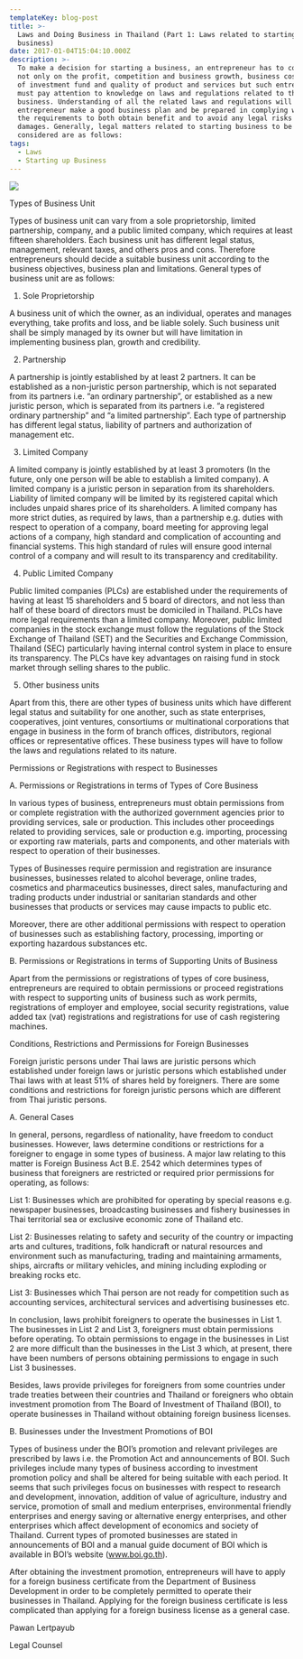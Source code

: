 ```yaml
---
templateKey: blog-post
title: >-
  Laws and Doing Business in Thailand (Part 1: Laws related to starting-up
  business)
date: 2017-01-04T15:04:10.000Z
description: >-
  To make a decision for starting a business, an entrepreneur has to concentrate
  not only on the profit, competition and business growth, business cost, source
  of investment fund and quality of product and services but such entrepreneur
  must pay attention to knowledge on laws and regulations related to the
  business. Understanding of all the related laws and regulations will help the
  entrepreneur make a good business plan and be prepared in complying with all
  the requirements to both obtain benefit and to avoid any legal risks and
  damages. Generally, legal matters related to starting business to be
  considered are as follows:
tags:
  - Laws
  - Starting up Business
---
```

![](/img/do-business-part1-eng.png)

Types of Business Unit

Types of business unit can vary from a sole proprietorship, limited partnership, company, and a public limited company, which requires at least fifteen shareholders. Each business unit has different legal status, management, relevant taxes, and others pros and cons. Therefore entrepreneurs should decide a suitable business unit according to the business objectives, business plan and limitations. General types of business unit are as follows:

1. Sole Proprietorship

A business unit of which the owner, as an individual, operates and manages everything, take profits and loss, and be liable solely. Such business unit shall be simply managed by its owner but will have limitation in implementing business plan, growth and credibility.

2. Partnership

A partnership is jointly established by at least 2 partners. It can be established as a non-juristic person partnership, which is not separated from its partners i.e. “an ordinary partnership”, or established as a new juristic person, which is separated from its partners i.e. “a registered ordinary partnership” and “a limited partnership”. Each type of partnership has different legal status, liability of partners and authorization of management etc.

3. Limited Company

A limited company is jointly established by at least 3 promoters (In the future, only one person will be able to establish a limited company). A limited company is a juristic person in separation from its shareholders. Liability of limited company will be limited by its registered capital which includes unpaid shares price of its shareholders. A limited company has more strict duties, as required by laws, than a partnership e.g. duties with respect to operation of a company, board meeting for approving legal actions of a company, high standard and complication of accounting and financial systems. This high standard of rules will ensure good internal control of a company and will result to its transparency and creditability.

4. Public Limited Company

Public limited companies (PLCs) are established under the requirements of having at least 15 shareholders and 5 board of directors, and not less than half of these board of directors must be domiciled in Thailand. PLCs have more legal requirements than a limited company. Moreover, public limited companies in the stock exchange must follow the regulations of the Stock Exchange of Thailand (SET) and the Securities and Exchange Commission, Thailand (SEC) particularly having internal control system in place to ensure its transparency. The PLCs have key advantages on raising fund in stock market through selling shares to the public.

5. Other business units

Apart from this, there are other types of business units which have different legal status and suitability for one another, such as state enterprises, cooperatives, joint ventures, consortiums or multinational corporations that engage in business in the form of branch offices, distributors, regional offices or representative offices. These business types will have to follow the laws and regulations related to its nature.

Permissions or Registrations with respect to Businesses

A. Permissions or Registrations in terms of Types of Core Business

In various types of business, entrepreneurs must obtain permissions from or complete registration with the authorized government agencies prior to providing services, sale or production. This includes other proceedings related to providing services, sale or production e.g. importing, processing or exporting raw materials, parts and components, and other materials with respect to operation of their businesses.

Types of Businesses require permission and registration are insurance businesses, businesses related to alcohol beverage, online trades, cosmetics and pharmaceutics businesses, direct sales, manufacturing and trading products under industrial or sanitarian standards and other businesses that products or services may cause impacts to public etc.

Moreover, there are other additional permissions with respect to operation of businesses such as establishing factory, processing, importing or exporting hazardous substances etc.

B. Permissions or Registrations in terms of Supporting Units of Business

Apart from the permissions or registrations of types of core business, entrepreneurs are required to obtain permissions or proceed registrations with respect to supporting units of business such as work permits, registrations of employer and employee, social security registrations, value added tax (vat) registrations and registrations for use of cash registering machines.

Conditions, Restrictions and Permissions for Foreign Businesses

Foreign juristic persons under Thai laws are juristic persons which established under foreign laws or juristic persons which established under Thai laws with at least 51% of shares held by foreigners. There are some conditions and restrictions for foreign juristic persons which are different from Thai juristic persons.

A. General Cases

In general, persons, regardless of nationality, have freedom to conduct businesses. However, laws determine conditions or restrictions for a foreigner to engage in some types of business. A major law relating to this matter is Foreign Business Act B.E. 2542 which determines types of business that foreigners are restricted or required prior permissions for operating, as follows:

List 1: Businesses which are prohibited for operating by special reasons e.g. newspaper businesses, broadcasting businesses and fishery businesses in Thai territorial sea or exclusive economic zone of Thailand etc.

List 2: Businesses relating to safety and security of the country or impacting arts and cultures, traditions, folk handicraft or natural resources and environment such as manufacturing, trading and maintaining armaments, ships, aircrafts or military vehicles, and mining including exploding or breaking rocks etc.

List 3: Businesses which Thai person are not ready for competition such as accounting services, architectural services and advertising businesses etc.

In conclusion, laws prohibit foreigners to operate the businesses in List 1. The businesses in List 2 and List 3, foreigners must obtain permissions before operating. To obtain permissions to engage in the businesses in List 2 are more difficult than the businesses in the List 3 which, at present, there have been numbers of persons obtaining permissions to engage in such List 3 businesses.

Besides, laws provide privileges for foreigners from some countries under trade treaties between their countries and Thailand or foreigners who obtain investment promotion from The Board of Investment of Thailand (BOI), to operate businesses in Thailand without obtaining foreign business licenses.

B. Businesses under the Investment Promotions of BOI

Types of business under the BOI’s promotion and relevant privileges are prescribed by laws i.e. the Promotion Act and announcements of BOI. Such privileges include many types of business according to investment promotion policy and shall be altered for being suitable with each period. It seems that such privileges focus on businesses with respect to research and development, innovation, addition of value of agriculture, industry and service, promotion of small and medium enterprises, environmental friendly enterprises and energy saving or alternative energy enterprises, and other enterprises which affect development of economics and society of Thailand. Current types of promoted businesses are stated in announcements of BOI and a manual guide document of BOI which is available in BOI’s website (www.boi.go.th).

After obtaining the investment promotion, entrepreneurs will have to apply for a foreign business certificate from the Department of Business Development in order to be completely permitted to operate their businesses in Thailand. Applying for the foreign business certificate is less complicated than applying for a foreign business license as a general case.

Pawan Lertpayub

Legal Counsel
